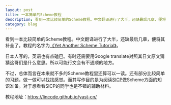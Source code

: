 ```yaml
---
layout: post
title: 一本简单的Scheme教程 
description: 看到一本比较简单的Scheme教程。中文翻译进行了大半，还缺最后几章，便将其补全了。教程的名字为《Yet Another Scheme Tutorial》。
category: blog
---
```


看到一本比较简单的Scheme教程。中文翻译进行了大半，还缺最后几章，便将其补全了。教程的名字为[《Yet Another Scheme Tutorial》](http://www.shido.info/lisp/idx_scm_e.html)。

日本人写的，英语也有点磕巴。有时还需要用Google translate对照其日文原文猜猜这哥们是什么意思。所以可能行文会有不通顺的地方。

不过，总体而言在本来就不多的Scheme教程里还算可以一读。还有部分比较简单的习题，做一做可以找找感觉。而其写作目的是为阅读[SICP](https://mitpress.mit.edu/sicp/)做Scheme方面的知识准备。对于想看看SICP的同学也是不错的辅助材料。

教程地址：<https://lincode.github.io/yast-cn/>
